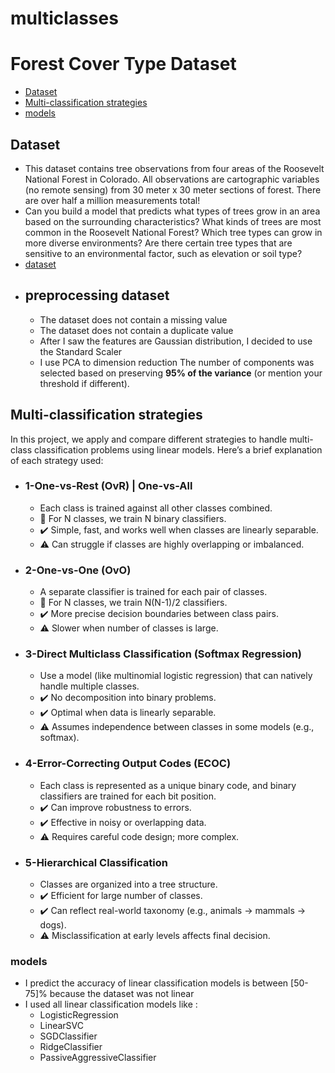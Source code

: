 


# multiclasses 
# Forest Cover Type Dataset
- [Dataset](#dataset)
- [Multi-classification strategies](#multi-classification-strategies)
- [models](#models)

## Dataset
  - This dataset contains tree observations from four areas of the Roosevelt National Forest in Colorado. All observations are cartographic variables (no remote sensing) from 30 meter x 30 meter sections of forest. There are over half a million measurements total!
  - Can you build a model that predicts what types of trees grow in an area based on the surrounding characteristics? 
What kinds of trees are most common in the Roosevelt National Forest?
Which tree types can grow in more diverse environments? Are there certain tree types that are sensitive to an environmental factor, such as elevation or soil type?
  - [dataset](https://www.kaggle.com/datasets/uciml/forest-cover-type-dataset/data)
 - ## preprocessing dataset 
     - The dataset does not contain a missing value
     - The dataset does not contain a duplicate value
     - After I saw the features are Gaussian distribution, I decided to use the Standard Scaler
     - I use PCA to dimension reduction The number of components was selected based on preserving **95% of the variance** (or mention your threshold if different).

## Multi-classification strategies
  In this project, we apply and compare different strategies to handle multi-class classification problems using linear models. Here’s a brief explanation of each strategy used:


  - ### 1-One-vs-Rest (OvR) | One-vs-All
      - Each class is trained against all other classes combined.
      - 📌 For N classes, we train N binary classifiers.
      - ✔️ Simple, fast, and works well when classes are linearly separable.
      - ⚠️ Can struggle if classes are highly overlapping or imbalanced.


  - ### 2-One-vs-One (OvO)
    - A separate classifier is trained for each pair of classes.
    - 📌 For N classes, we train N(N-1)/2 classifiers.
    - ✔️ More precise decision boundaries between class pairs.
    - ⚠️ Slower when number of classes is large.


  - ### 3-Direct Multiclass Classification (Softmax Regression)
     - Use a model (like multinomial logistic regression) that can natively handle multiple classes.
     - ✔️ No decomposition into binary problems.
     - ✔️ Optimal when data is linearly separable.
     - ⚠️ Assumes independence between classes in some models (e.g., softmax).


  - ### 4-Error-Correcting Output Codes (ECOC)	
      - Each class is represented as a unique binary code, and binary classifiers are trained for each bit position.
      - ✔️ Can improve robustness to errors.
      - ✔️ Effective in noisy or overlapping data.
      - ⚠️ Requires careful code design; more complex.


  - ### 5-Hierarchical Classification	
      - Classes are organized into a tree structure.
      - ✔️ Efficient for large number of classes.
      - ✔️ Can reflect real-world taxonomy (e.g., animals → mammals → dogs).
      - ⚠️ Misclassification at early levels affects final decision.


### models
- I predict the accuracy of linear classification models is between [50-75]% because the dataset was not linear
- I used all linear classification models like :
  - LogisticRegression
  - LinearSVC
  - SGDClassifier
  - RidgeClassifier
  - PassiveAggressiveClassifier


